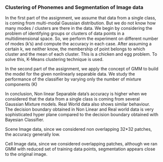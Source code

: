 ### Clustering of Phonemes and Segmentation of Image data

In the first part of the assignment, we assume that data from a single class, is coming from multi-modal
Gaussian distribution. But we do not know how many modes / clusters are there in the data. We
begin by considering the problem of identifying groups or clusters of data points in a
multidimensional space. So, we perform the experiment on different number of modes (k’s) and
compute the accuracy in each case.
After assuming a certain k, we neither know, the membership of point belongs to which cluster
and the mean of each cluster. This is a chicken and egg problem. To solve this, K-Means
clustering technique is used.

In the second part of the assignment, we apply the concept of GMM to build the model for the given nonlinearly
separable data. We study the performance of the classifier by varying only the number of mixture
components (K)

In conclusion, Non linear Separable data’s accuracy is higher when we considered that the data from a single
class is coming from several Gaussian Mixture models. Real World data also shows similar behaviour. The decision boundary obtained in Non Linear and Real world data is very sophisticated hyper plane compared to the decision boundary obtained with Bayesian Classifier.  

Scene Image data, since we considered non overlapping 32*32 patches, the accuracy generally low. 

Cell Image data, since we considered overlapping patches, although we ran GMM with reduced
set of training data points, segmentation appears close to the original image.
